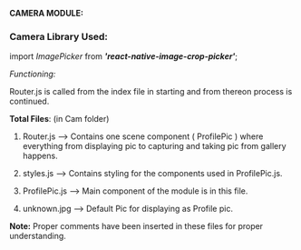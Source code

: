 **CAMERA MODULE:** 

### Camera Library Used: ### 
import *ImagePicker* from ***'react-native-image-crop-picker'***;

*Functioning:* 

Router.js is called from the index file in starting and from thereon process is continued.

**Total Files**: (in Cam folder)

1. Router.js --> Contains one scene component ( ProfilePic ) where everything from displaying pic to capturing and taking pic from gallery happens.

2. styles.js --> Contains styling for the components used in ProfilePic.js.

3. ProfilePic.js --> Main component of the module is in this file.

4. unknown.jpg --> Default Pic for displaying as Profile pic.

**Note:**
Proper comments have been inserted in these files for proper understanding.